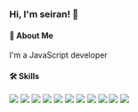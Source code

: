 ### Hi, I'm seiran! 👋
#### 🚀 About Me
I'm a JavaScript developer
#### 🛠 Skills
<p align="left"><img src="https://img.shields.io/badge/-HTML5-E34F26?style=flat-square&logo=html5&logoColor=fff">
<img src="https://img.shields.io/badge/-JavaScript-F7DF1E?style=flat-square&logo=JavaScript&logoColor=fff">
<img src="https://img.shields.io/badge/-CSS3-1572B6?style=flat-square&logo=CSS3&logoColor=fff">
<img src="https://img.shields.io/badge/-Node.js-339933?style=flat-square&logo=nodedotjs&logoColor=fff">
<img src="https://img.shields.io/badge/-TypeScript-3178C6?style=flat-square&logo=typescript&logoColor=fff">
<img src="https://img.shields.io/badge/-React-61DAFB?style=flat-square&logo=React&logoColor=fff">
<img src="https://img.shields.io/badge/-Vue-4FC08D?style=flat-square&logo=Vue.js&logoColor=fff">
<img src="https://img.shields.io/badge/-Express-000000?style=flat-square&logo=Express&logoColor=fff">
<img src="https://img.shields.io/badge/-Docker-2496ED?style=flat-square&logo=Docker&logoColor=fff">
<img src="https://img.shields.io/badge/-Ubuntu-E95420?style=flat-square&logo=Ubuntu&logoColor=fff">
<img src="https://img.shields.io/badge/-Docker-2496ED?style=flat-square&logo=Docker&logoColor=fff"></p>
